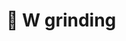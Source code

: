 # 👋 W grinding #
<!-- - 💞️ I’m looking to collaborate on ... -->
<!-- - 📫 How to reach me ... -->

<!---
maiing11/maiing11 is a ✨ special ✨ repository because its `README.md` (this file) appears on your GitHub profile.
You can click the Preview link to take a look at your changes.
--->
